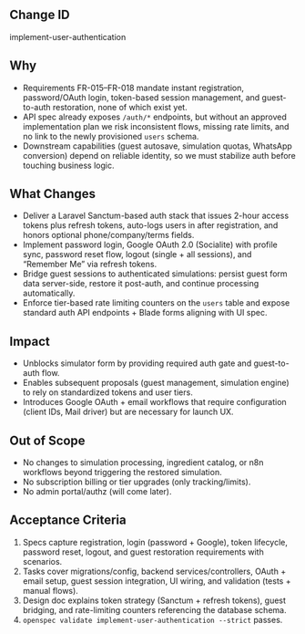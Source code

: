 ## Change ID
implement-user-authentication

## Why
- Requirements FR-015–FR-018 mandate instant registration, password/OAuth login, token-based session management, and guest-to-auth restoration, none of which exist yet.
- API spec already exposes `/auth/*` endpoints, but without an approved implementation plan we risk inconsistent flows, missing rate limits, and no link to the newly provisioned `users` schema.
- Downstream capabilities (guest autosave, simulation quotas, WhatsApp conversion) depend on reliable identity, so we must stabilize auth before touching business logic.

## What Changes
- Deliver a Laravel Sanctum-based auth stack that issues 2-hour access tokens plus refresh tokens, auto-logs users in after registration, and honors optional phone/company/terms fields.
- Implement password login, Google OAuth 2.0 (Socialite) with profile sync, password reset flow, logout (single + all sessions), and “Remember Me” via refresh tokens.
- Bridge guest sessions to authenticated simulations: persist guest form data server-side, restore it post-auth, and continue processing automatically.
- Enforce tier-based rate limiting counters on the `users` table and expose standard auth API endpoints + Blade forms aligning with UI spec.

## Impact
- Unblocks simulator form by providing required auth gate and guest-to-auth flow.
- Enables subsequent proposals (guest management, simulation engine) to rely on standardized tokens and user tiers.
- Introduces Google OAuth + email workflows that require configuration (client IDs, Mail driver) but are necessary for launch UX.

## Out of Scope
- No changes to simulation processing, ingredient catalog, or n8n workflows beyond triggering the restored simulation.
- No subscription billing or tier upgrades (only tracking/limits).
- No admin portal/authz (will come later).

## Acceptance Criteria
1. Specs capture registration, login (password + Google), token lifecycle, password reset, logout, and guest restoration requirements with scenarios.
2. Tasks cover migrations/config, backend services/controllers, OAuth + email setup, guest session integration, UI wiring, and validation (tests + manual flows).
3. Design doc explains token strategy (Sanctum + refresh tokens), guest bridging, and rate-limiting counters referencing the database schema.
4. `openspec validate implement-user-authentication --strict` passes.
